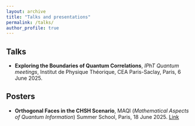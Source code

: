 ```yaml
---
layout: archive
title: "Talks and presentations"
permalink: /talks/
author_profile: true
---
```


## Talks

- **Exploring the Boundaries of Quantum Correlations**, *IPhT Quantum meetings*, Institut de Physique Théorique, CEA Paris-Saclay, Paris, 6 June 2025.

## Posters

- **Orthogonal Faces in the CHSH Scenario**, MAQI (*Mathematical Aspects of Quantum Information*) Summer School, Paris, 18 June 2025. [Link](/files/Poster_MAQI.pdf)